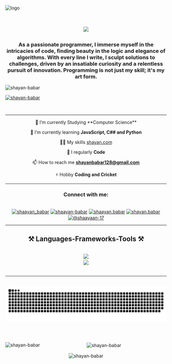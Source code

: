 ![logo](https://user-images.githubusercontent.com/90236635/232446433-d5540fa2-fe28-4bb8-b929-cdb51fe61336.gif)
 <h1 align="center">
    <img src="https://readme-typing-svg.herokuapp.com/?font=Righteous&size=35&center=true&vCenter=true&width=500&height=70&duration=4000&lines=Hey!+GitHub+Fellows+👋;+I'm+Shayan+Babar;" />
</h1>

<h3 align="center">As a passionate programmer, I immerse myself in the intricacies of code, finding beauty in the logic and elegance of algorithms. With every line I write, I sculpt solutions to challenges, driven by an insatiable curiosity and a relentless pursuit of innovation. Programming is not just my skill; it's my art form.</h3>

<p align="left"> <img src="https://komarev.com/ghpvc/?username=shayan-babar&label=Profile%20views&color=0e75b6&style=flat" alt="shayan-babar" /> </p>

<p align="left"> <a href="https://github.com/ryo-ma/github-profile-trophy"><img src="https://github-profile-trophy.vercel.app/?username=shayan-babar" alt="shayan-babar" /></a> </p>
<div align="center">
 <br>
 <hr>
 🔭 I’m currently Studying **Computer Science**

 🌱 I’m currently learning **JavaScript, C## and Python**

 👨‍💻 My skills [shayan.com](https://shaayaan.netlify.app/)

 📝 I regularly **Code**

 📫 How to reach me **shayanbabar128@gmail.com**

  ⚡ Hobby **Coding and Cricket**
</div>
<hr/>

<h3 align="center">Connect with me:</h3>
<br/>
<div align="center">
<a href="https://twitter.com/shaayan_babar" target="blank"><img align="center" src="https://raw.githubusercontent.com/rahuldkjain/github-profile-readme-generator/master/src/images/icons/Social/twitter.svg" alt="shaayan_babar" height="30" width="40" /></a>
<a href="https://linkedin.com/in/shaayan-babar" target="blank"><img align="center" src="https://raw.githubusercontent.com/rahuldkjain/github-profile-readme-generator/master/src/images/icons/Social/linked-in-alt.svg" alt="shaayan-babar" height="30" width="40" /></a>
<a href="https://fb.com/shaayan.babar" target="blank"><img align="center" src="https://raw.githubusercontent.com/rahuldkjain/github-profile-readme-generator/master/src/images/icons/Social/facebook.svg" alt="shaayan.babar" height="30" width="40" /></a>
<a href="https://instagram.com/shayan.babar" target="blank"><img align="center" src="https://raw.githubusercontent.com/rahuldkjain/github-profile-readme-generator/master/src/images/icons/Social/instagram.svg" alt="shayan.babar" height="30" width="40" /></a>
<a href="https://www.youtube.com/@shaayaan-17" target="blank"><img align="center" src="https://raw.githubusercontent.com/rahuldkjain/github-profile-readme-generator/master/src/images/icons/Social/youtube.svg" alt="@shaayaan-17" height="30" width="40" /></a>
</center>
<br/>
<hr/>

<h2 align="center">⚒️ Languages-Frameworks-Tools ⚒️</h2>
<br/>
<div align="center">
    <img src="https://skillicons.dev/icons?i=bootstrap,html,css,vscode,github,tailwind,git,r" /><br/>
    <img src="https://skillicons.dev/icons?i=python,javascript,typescript,firebase,mongodb,c,java,nextjs," /><br>
</div>

<br/>
<hr/>
<div align="center">
  <br>
  <img alt="snake eating my contributions" src="https://raw.githubusercontent.com/salesp07/salesp07/output/github-contribution-grid-snake.svg" />
  
  <br/><br/>
</div>

<p><img align="left" src="https://github-readme-stats.vercel.app/api/top-langs?username=shayan-babar&show_icons=true&locale=en&layout=compact" alt="shayan-babar" /></p>

<p>&nbsp;<img align="center" src="https://github-readme-stats.vercel.app/api?username=shayan-babar&show_icons=true&locale=en" alt="shayan-babar" /></p>

<p><img align="center" src="https://github-readme-streak-stats.herokuapp.com/?user=shayan-babar&" alt="shayan-babar" /></p>
